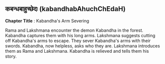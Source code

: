 ## कबन्धबाहुच्छेदः (kabandhabAhuchChEdaH)
**Chapter Title** : Kabandha's Arm Severing

Rama and Lakshmana encounter the demon Kabandha in the forest. Kabandha captures them with his long arms. Lakshmana suggests cutting off Kabandha's arms to escape. They sever Kabandha's arms with their swords. Kabandha, now helpless, asks who they are. Lakshmana introduces them as Rama and Lakshmana. Kabandha is relieved and tells them his story.
